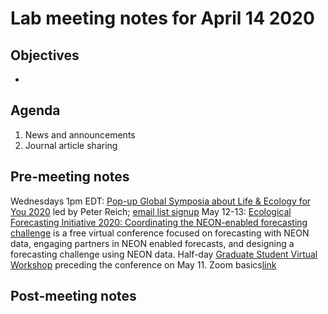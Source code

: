 # Lab meeting notes for April 14 2020

## Objectives
- 

## Agenda
1. News and announcements
2. Journal article sharing

## Pre-meeting notes
Wednesdays 1pm EDT: [Pop-up Global Symposia about Life & Ecology for You 2020](https://forestecology.cfans.umn.edu/pugsley2020) led by Peter Reich; [email list signup](https://docs.google.com/spreadsheets/d/1xBZduZU7Wt7VLLaub_4dZKXSxhQJOxEEeOX9gsc0L_Q/edit#gid=0)
May 12-13: [Ecological Forecasting Initiative 2020: Coordinating the NEON-enabled forecasting challenge](https://ecoforecast.org/efi-rcn-2020-conference/) is a free virtual conference focused on forecasting with NEON data, engaging partners in NEON enabled forecasts, and designing a forecasting challenge using NEON data. Half-day [Graduate Student Virtual Workshop](https://ecoforecast.org/graduate-student-virtual-workshop-2020/) preceding the conference on May 11.
Zoom basics[link](https://docs.google.com/document/d/1xdENyIV1505FDXBj7n5PaaHinGGUWc1R0ib1t7DRSCw/edit)

## Post-meeting notes
